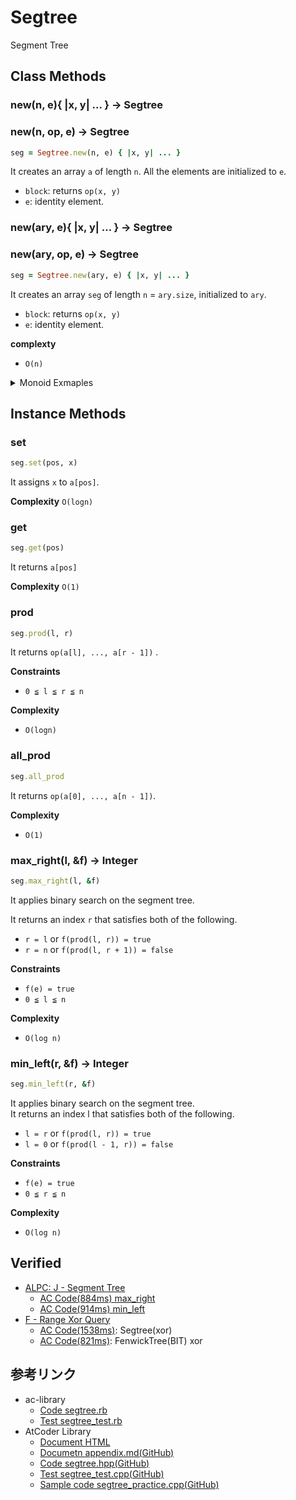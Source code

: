 # Segtree

Segment Tree

## Class Methods

### new(n, e){ |x, y| ... } -> Segtree
### new(n, op, e) -> Segtree

```rb
seg = Segtree.new(n, e) { |x, y| ... }
```

It creates an array `a` of length `n`. All the elements are initialized to `e`.

- `block`: returns `op(x, y)`
- `e`: identity element.


### new(ary, e){ |x, y| ... } -> Segtree
### new(ary, op, e) -> Segtree

```rb
seg = Segtree.new(ary, e) { |x, y| ... }
```

It creates an array `seg` of length `n` = `ary.size`, initialized to `ary`.

- `block`: returns `op(x, y)`
- `e`: identity element.

**complexty**

- `O(n)`

<details>
<summary>Monoid Exmaples</summary>

```rb
n   = 10**5
inf = (1 << 60) - 1

Segtree.new(n, 0) { |x, y| x.gcd y }       # gcd
Segtree.new(n, 1) { |x, y| x.lcm y }       # lcm
Segtree.new(n, -inf) { |x, y| [x, y].max } # max
Segtree.new(n,  inf) { |x, y| [x, y].min } # min
Segtree.new(n, 0) { |x, y| x | y }         # or
Segtree.new(n, 1) { |x, y| x * y }         # prod
Segtree.new(n, 0) { |x, y| x + y }         # sum
```

</details>

## Instance Methods

### set

```rb
seg.set(pos, x)
```

It assigns `x` to `a[pos]`.

**Complexity** `O(logn)`

### get

```rb
seg.get(pos)
```

It returns `a[pos]`

**Complexity** `O(1)`

### prod

```rb
seg.prod(l, r)
```

It returns `op(a[l], ..., a[r - 1])` .

**Constraints**

- `0 ≦ l ≦ r ≦ n`

**Complexity**

- `O(logn)`

### all_prod

```rb
seg.all_prod
```

It returns `op(a[0], ..., a[n - 1])`.

**Complexity**

- `O(1)`

### max_right(l, &f) -> Integer

```ruby
seg.max_right(l, &f)
```

It applies binary search on the segment tree.

It returns an index `r` that satisfies both of the following.

- `r = l` or `f(prod(l, r)) = true`
- `r = n` or `f(prod(l, r + 1)) = false`


**Constraints**

- `f(e) = true`
- `0 ≦ l ≦ n`

**Complexity**

- `O(log n)`

### min_left(r, &f) -> Integer

```ruby
seg.min_left(r, &f)
```

It applies binary search on the segment tree.   
It returns an index l that satisfies both of the following.

- `l = r` or `f(prod(l, r)) = true`
- `l = 0` or `f(prod(l - 1, r)) = false`

**Constraints**

- `f(e) = true`
- `0 ≦ r ≦ n`

**Complexity**

- `O(log n)`

## Verified

- [ALPC: J \- Segment Tree](https://atcoder.jp/contests/practice2/tasks/practice2_j)
  - [AC Code(884ms) max_right](https://atcoder.jp/contests/practice2/submissions/23196480)
  - [AC Code(914ms) min_left](https://atcoder.jp/contests/practice2/submissions/23197311)
- [F \- Range Xor Query](https://atcoder.jp/contests/abc185/tasks/abc185_f)
  - [AC Code(1538ms)](https://atcoder.jp/contests/abc185/submissions/18746817): Segtree(xor)
  - [AC Code(821ms)](https://atcoder.jp/contests/abc185/submissions/18769200): FenwickTree(BIT) xor

## 参考リンク

- ac-library
  - [Code segtree.rb](https://github.com/universato/ac-library-rb/blob/master/lib/segtree.rb)
  - [Test segtree_test.rb](https://github.com/universato/ac-library-rb/blob/master/test/segtree_test.rb)
- AtCoder Library
  - [Document HTML](https://atcoder.github.io/ac-library/document_en/segtree.html)
  - [Documetn appendix.md(GitHub)](https://github.com/atcoder/ac-library/blob/master/document_en/appendix.md)
  - [Code segtree.hpp(GitHub)](https://github.com/atcoder/ac-library/blob/master/atcoder/segtree.hpp)
  - [Test segtree_test.cpp(GitHub)](https://github.com/atcoder/ac-library/blob/master/test/unittest/segtree_test.cpp)
  - [Sample code segtree_practice.cpp(GitHub)](https://github.com/atcoder/ac-library/blob/master/test/example/segtree_practice.cpp)
